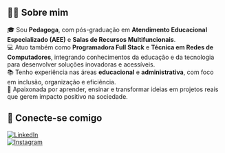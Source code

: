 ## 👩‍🏫 Sobre mim

🎓 Sou **Pedagoga**, com pós-graduação em **Atendimento Educacional Especializado (AEE)** e **Salas de Recursos Multifuncionais**.  
💻 Atuo também como **Programadora Full Stack** e **Técnica em Redes de Computadores**, integrando conhecimentos da educação e da tecnologia para desenvolver soluções inovadoras e acessíveis.  
📚 Tenho experiência nas áreas **educacional** e **administrativa**, com foco em inclusão, organização e eficiência.  
🚀 Apaixonada por aprender, ensinar e transformar ideias em projetos reais que gerem impacto positivo na sociedade.


## 🔗 Conecte-se comigo

[![LinkedIn](https://img.shields.io/badge/LinkedIn-0077B5?style=for-the-badge&logo=linkedin&logoColor=white)](https://www.linkedin.com/in/judia-campos-fullstack)  
[![Instagram](https://img.shields.io/badge/Instagram-E4405F?style=for-the-badge&logo=instagram&logoColor=white)](https://www.instagram.com/seu-usuario)

